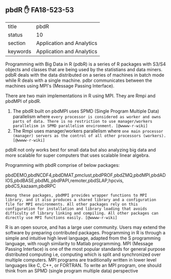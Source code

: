 ## pbdR :hand: FA18-523-53


|          |                           |
| -------- | ------------------------- |
| title    | pbdR                      | 
| status   | 10                        |
| section  | Application and Analytics |
| keywords | Application and Analytics |


Programming with Big Data in R (pdbR) is a series of R packages with S3/S4 objects and classes 
that are being used by the statistians and data miners. pdbR deals with the data distributed on a 
series of machines in batch mode while R deals with a single machine. pdbr communicates between the 
machines using MPI's (Message Passing Interface).

There are two main implementations in R using MPI. They are Rmpi and pbdMPI of pbdR.

1. The pbdR built on pbdMPI uses SPMD (Single Program Multiple Data) parallelism where 
``every processor is considered as worker and owns parts of data. There is no restriction to use manager/workers parallelism
in SPMD parallelism environment. [@wwww-r-wiki]``
2. The Rmpi uses manager/workers parallelism where 
``one main processor (manager) servers as the control of all other processors (workers). [@wwww-r-wiki]``

pdbR not only works best for small data but also analyzing big data and more scalable for super computers that uses scalable linear algebra.

Programming with pbdR comprise of below packages:

pbdDEMO,pbdNCDF4,pbdDMAT,pmclust,pbdPROF,pbdZMQ,pbdMPI,pbdADIOS,pbdBASE,pbdML,pbdPAPI,remoter,pbdSLAP,hpcvis,
pbdCS,kazaam,pbdRPC

``Among these packages, pbdMPI provides wrapper functions to MPI library, and it also produces a shared library and a configuration file for MPI environments. All other packages rely on this configuration for installation and library loading that avoids difficulty of library linking and compiling. All other packages can directly use MPI functions easily. [@wwww-r-wiki] ``

R is an open  source,  and  has  a  large  user  community. Users  may extend the software by preparing contributed packages. Programming  in R is  through  a simple and intuitive high level language, adapted from the S programming language, with rough similarity to Matlab programming. MPI (Message Passing Interface) is one of the most popular standards for general purpose distributed
computing i.e, computing which is split and synchronized over multiple computers.  MPI programs
are traditionally written in lower level languages like C, C++, or FORTRAN. To write an MPI program,
one should think from an SPMD (single program multiple data) perspective
